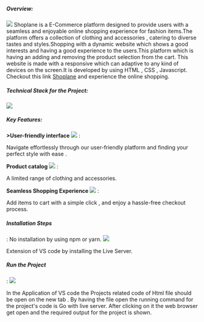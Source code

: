 <h5>Overview:</h5>

<img src="https://cdn-icons-png.freepik.com/256/1150/1150592.png?w=20semt=ais_hybrid "/>
Shoplane is a E-Commerce platform designed to provide users with a seamless and enjoyable online shopping experience for fashion items.The platform offers a collection of clothing and accessories , catering to diverse tastes and styles.Shopping with a dynamic website which shows a good interests and having a good experience to the users.This platform which is having an adding and removing the product selection from the cart. This website is made with a responsive which can adaptive to any kind of devices on the screen.It is developed by using HTML , CSS , Javascript.
Checkout this link <a href="20r01a0404.github.io/Shoplane/">Shoplane</a> and experience the online shopping.

<h5>Technical Stack for the Project:</h5>


<img src="https://encrypted-tbn0.gstatic.com/images?q=tbn:ANd9GcSiNIb8a_JtSDxRsQUwM-YnQAkMriCCarx13CP6YGRDxx-CecLLv8ha9CvnLkuaIw1Uew&usqp=CAU"/>

<h5>Key Features:</h5>


<b>>User-friendly interface</b> <img src="https://encrypted-tbn0.gstatic.com/images?q=tbn:ANd9GcSNTUMpk5HGpksfEllHRYn-KJgt3x7xyuvHoQ&s?w=20"/> :

Navigate effortlessly through our user-friendly platform and finding your perfect style with ease .


<b>Product catalog</b> <img src="https://thumbs.dreamstime.com/z/product-catalog-icon-isolated-white-background-your-web-mobile-app-design-133862573.jpg?w=20"/> :


A limited range of clothing and accessories.


<b>Seamless Shopping Experience</b> <img src="https://cdn-icons-png.flaticon.com/512/2649/2649179.png?w=20"/> :



Add items to cart with a simple click , and enjoy a hassle-free checkout process.


<h5>Installation Steps</h5> :
No installation by using npm or yarn.

<img src="https://cdn.dribbble.com/users/6569/screenshots/16471177/media/8bbfe7fd594073dc6271d5d852c7381a.png?w=20resize=400x300&vertical=center"/>


Extension of VS code by installing the Live Server.


<h5> Run the Project</h5> :
<img src="https://encrypted-tbn0.gstatic.com/images?q=tbn:ANd9GcT6qFV8dxdP-jTNqWZyH6fjCFDPGITimNvI8w&s"/>



In the Application of VS code the Projects related code of Html file should be open on the new tab .
By having the file open the running command for the project's code is Go with live server. 
After clicking on it the web browser get open and the required output for the project is shown.
